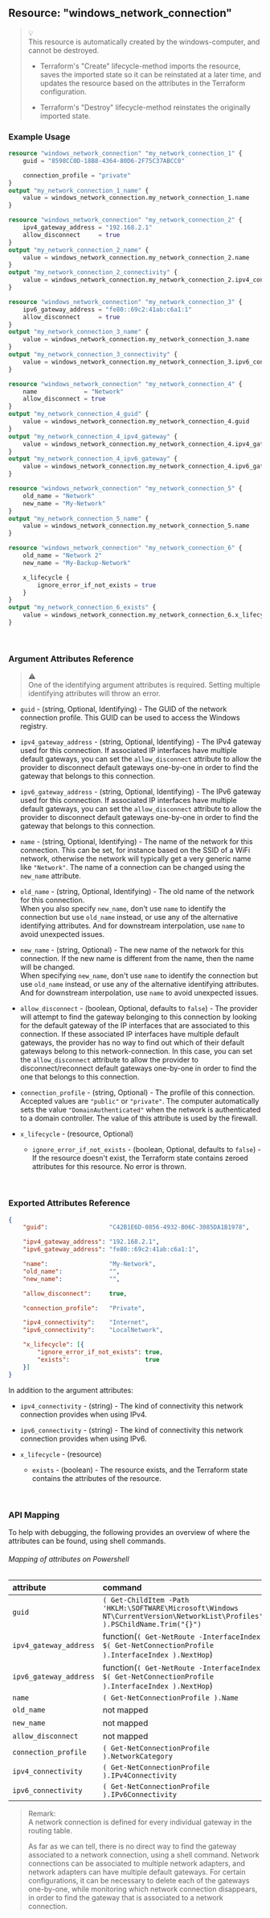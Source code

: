 ## Resource: "windows_network_connection"

> :bulb:  
> This resource is automatically created by the windows-computer, and cannot be destroyed.
>   
> - Terraform's "Create" lifecycle-method imports the resource, saves the imported state so it can be reinstated at a later time, and updates the resource based on the attributes in the Terraform configuration. 
>  
> - Terraform's "Destroy" lifecycle-method reinstates the originally imported state. 

### Example Usage

```terraform
resource "windows_network_connection" "my_network_connection_1" {
    guid = "8598CC0D-18B8-4364-80D6-2F75C37ABCC0"

    connection_profile = "private"
}
output "my_network_connection_1_name" {
    value = windows_network_connection.my_network_connection_1.name
}
```

```terraform
resource "windows_network_connection" "my_network_connection_2" {
    ipv4_gateway_address = "192.168.2.1"
    allow_disconnect     = true
}
output "my_network_connection_2_name" {
    value = windows_network_connection.my_network_connection_2.name
}
output "my_network_connection_2_connectivity" {
    value = windows_network_connection.my_network_connection_2.ipv4_connectivity
}
```

```terraform
resource "windows_network_connection" "my_network_connection_3" {
    ipv6_gateway_address = "fe80::69c2:41ab:c6a1:1"
    allow_disconnect     = true
}
output "my_network_connection_3_name" {
    value = windows_network_connection.my_network_connection_3.name
}
output "my_network_connection_3_connectivity" {
    value = windows_network_connection.my_network_connection_3.ipv6_connectivity
}
```

```terraform
resource "windows_network_connection" "my_network_connection_4" {
    name             = "Network"
    allow_disconnect = true
}
output "my_network_connection_4_guid" {
    value = windows_network_connection.my_network_connection_4.guid
}
output "my_network_connection_4_ipv4_gateway" {
    value = windows_network_connection.my_network_connection_4.ipv4_gateway_address
}
output "my_network_connection_4_ipv6_gateway" {
    value = windows_network_connection.my_network_connection_4.ipv6_gateway_address
}
```

```terraform
resource "windows_network_connection" "my_network_connection_5" {
    old_name = "Network"
    new_name = "My-Network"
}
output "my_network_connection_5_name" {
    value = windows_network_connection.my_network_connection_5.name
}
```

```terraform
resource "windows_network_connection" "my_network_connection_6" {
    old_name = "Network 2"
    new_name = "My-Backup-Network"

    x_lifecycle {
        ignore_error_if_not_exists = true
    }
}
output "my_network_connection_6_exists" {
    value = windows_network_connection.my_network_connection_6.x_lifecycle[0].exists
}
```

<br/>

### Argument Attributes Reference

> :warning:  
> One of the identifying argument attributes is required.  Setting multiple identifying attributes will throw an error. 

- `guid` - (string, Optional, Identifying) -  The GUID of the network connection profile.  This GUID can be used to access the Windows registry.

- `ipv4_gateway_address` - (string, Optional, Identifying) -  The IPv4 gateway used for this connection.  If associated IP interfaces have multiple default gateways, you can set the `allow_disconnect` attribute to allow the provider to disconnect default gateways  one-by-one in order to find the gateway that belongs to this connection.

- `ipv6_gateway_address` - (string, Optional, Identifying) -  The IPv6 gateway used for this connection.  If associated IP interfaces have multiple default gateways, you can set the `allow_disconnect` attribute to allow the provider to disconnect default gateways  one-by-one in order to find the gateway that belongs to this connection.

- `name` - (string, Optional, Identifying) -  The name of the network for this connection.  This can be set, for instance based on the SSID of a WiFi network, otherwise the network will typically get a very generic name like `"Network"`.  The name of a connection can be changed using the `new_name` attribute.

- `old_name` - (string, Optional, Identifying) -  The old name of the network for this connection.  
When you also specify `new_name`, don't use `name` to identify the connection but use `old_name` instead, or use any of the alternative identifying attributes.  And for downstream interpolation, use `name` to avoid unexpected issues.

- `new_name` - (string, Optional) -  The new name of the network for this connection.  If the new name is different from the name, then the name will be changed.  
When specifying `new_name`, don't use `name` to identify the connection but use `old_name` instead, or use any of the alternative identifying attributes.  And for downstream interpolation, use `name` to avoid unexpected issues.

- `allow_disconnect` - (boolean, Optional, defaults to `false`) -  The provider will attempt to find the gateway belonging to this connection by looking for the default gateway of the IP interfaces that are associated to this connection.  If these associated IP interfaces have multiple default gateways, the provider has no way to find out which of their default gateways belong to this network-connection.  In this case, you can set the `allow_disconnect` attribute to allow the provider to disconnect/reconnect default gateways one-by-one in order to find the one that belongs to this connection.

- `connection_profile` - (string, Optional) -  The profile of this connection.  Accepted values are `"public"` or `"private"`.  The computer automatically sets the value `"DomainAuthenticated"` when the network is authenticated to a domain controller.  The value of this attribute is used by the firewall.

- `x_lifecycle` - (resource, Optional)

  - `ignore_error_if_not_exists` - (boolean, Optional, defaults to `false`) -  If the resource doesn't exist, the Terraform state contains zeroed attributes for this resource.  No error is thrown.

<br/>

### Exported Attributes Reference

```json
{
    "guid":                 "C42B1E6D-0856-4932-B06C-3085DA1B1978",

    "ipv4_gateway_address": "192.168.2.1",
    "ipv6_gateway_address": "fe80::69c2:41ab:c6a1:1",

    "name":                 "My-Network",
    "old_name":             "",
    "new_name":             "",

    "allow_disconnect":     true,

    "connection_profile":   "Private",

    "ipv4_connectivity":    "Internet",
    "ipv6_connectivity":    "LocalNetwork",

    "x_lifecycle": [{
        "ignore_error_if_not_exists": true,
        "exists":                     true
    }]      
}
```

In addition to the argument attributes:

- `ipv4_connectivity` - (string) -  The kind of connectivity this network connection provides when using IPv4.

- `ipv6_connectivity` - (string) -  The kind of connectivity this network connection provides when using IPv6.

- `x_lifecycle` - (resource)

  - `exists` - (boolean) -  The resource exists, and the Terraform state contains the attributes of the resource.

<br/>

### API Mapping

To help with debugging, the following provides an overview of where the attributes can be found, using shell commands.

###### Mapping of attributes on Powershell

attribute                             | command
:-------------------------------------|:------------
`guid`                                | `( Get-ChildItem -Path 'HKLM:\SOFTWARE\Microsoft\Windows NT\CurrentVersion\NetworkList\Profiles' ).PSChildName.Trim("{}")`
`ipv4_gateway_address`                | function(`( Get-NetRoute -InterfaceIndex $( Get-NetConnectionProfile ).InterfaceIndex ).NextHop`)
`ipv6_gateway_address`                | function(`( Get-NetRoute -InterfaceIndex $( Get-NetConnectionProfile ).InterfaceIndex ).NextHop`)
`name`                                | `( Get-NetConnectionProfile ).Name`
`old_name`                            | not mapped
`new_name`                            | not mapped
`allow_disconnect`                    | not mapped
`connection_profile`                  | `( Get-NetConnectionProfile ).NetworkCategory`
`ipv4_connectivity`                   | `( Get-NetConnectionProfile ).IPv4Connectivity`
`ipv6_connectivity`                   | `( Get-NetConnectionProfile ).IPv6Connectivity`

> Remark:  
> A network connection is defined for every individual gateway in the routing table.
> 
> As far as we can tell, there is no direct way to find the gateway associated to a network connection, using a shell command.
> Network connections can be associated to multiple network adapters, and network adapters can have multiple default gateways.  For certain configurations, it can be necessary to delete each of the gateways one-by-one, while monitoring which network connection disappears, in order to find the gateway that is associated to a network connection.

<br/>
